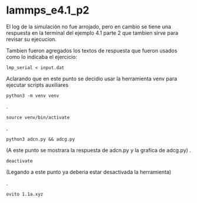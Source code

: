 # lammps_e4.1_p2
El log de la simulación no fue arrojado, pero en cambio se tiene una respuesta en la terminal del ejemplo 4.1 parte 2 que tambien sirve para revisar su ejecucion.

Tambien fueron agregados los textos de respuesta que fueron usados como lo indicaba el ejercicio: 

    lmp_serial < input.dat
    
Aclarando que en este punto se decidio usar la herramienta venv para ejecutar scripts auxiliares
    
    python3 -m venv venv
.
    
    source venv/bin/activate
.

    python3 adcn.py && adcg.py
(A este punto se mostrara la respuesta de adcn.py y la grafica de adcg.py)
.
    
    deactivate
(Legando a este punto ya deberia estar desactivada la herramienta)

.
    
    ovito 1.1a.xyz

